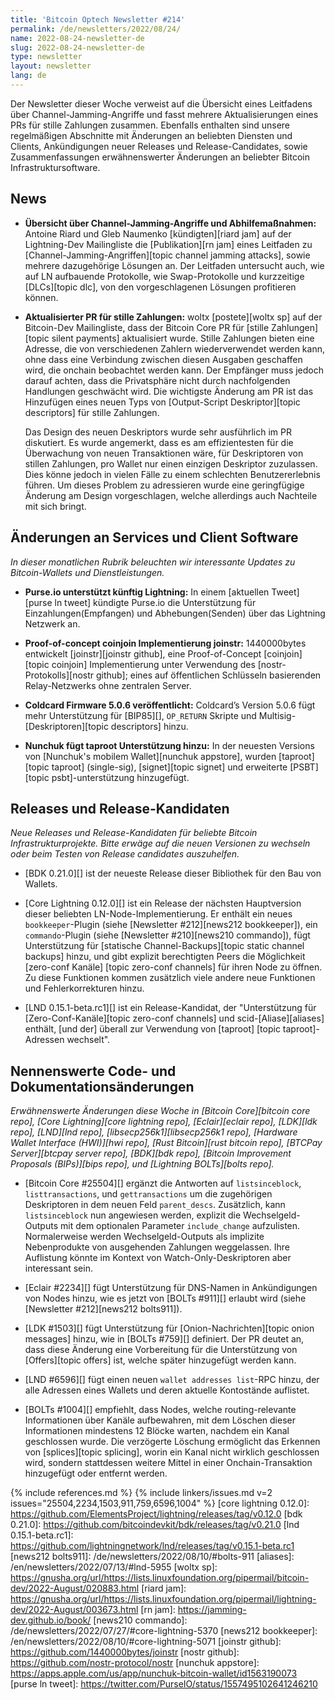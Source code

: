 ```yaml
---
title: 'Bitcoin Optech Newsletter #214'
permalink: /de/newsletters/2022/08/24/
name: 2022-08-24-newsletter-de
slug: 2022-08-24-newsletter-de
type: newsletter
layout: newsletter
lang: de
---
```

Der Newsletter dieser Woche verweist auf die Übersicht eines Leitfadens über
Channel-Jamming-Angriffe und fasst mehrere Aktualisierungen eines PRs für stille
Zahlungen zusammen. Ebenfalls enthalten sind unsere regelmäßigen Abschnitte mit
Änderungen an beliebten Diensten und Clients, Ankündigungen neuer Releases und
Release-Candidates, sowie Zusammenfassungen erwähnenswerter Änderungen an
beliebter Bitcoin Infrastruktursoftware.

## News

- **Übersicht über Channel-Jamming-Angriffe und Abhilfemaßnahmen:** Antoine
  Riard und Gleb Naumenko [kündigten][riard jam] auf der Lightning-Dev
  Mailingliste die [Publikation][rn jam] eines Leitfaden zu
  [Channel-Jamming-Angriffen][topic channel jamming attacks], sowie mehrere
  dazugehörige Lösungen an. Der Leitfaden untersucht auch, wie auf LN aufbauende
  Protokolle, wie Swap-Protokolle und kurzzeitige [DLCs][topic dlc], von den
  vorgeschlagenen Lösungen profitieren können.

- **Aktualisierter PR für stille Zahlungen:** woltx [postete][woltx sp] auf der
  Bitcoin-Dev Mailingliste, dass der Bitcoin Core PR für [stille Zahlungen]
  [topic silent payments] aktualisiert wurde. Stille Zahlungen
  bieten eine Adresse, die von verschiedenen Zahlern wiederverwendet werden
  kann, ohne dass eine Verbindung zwischen diesen Ausgaben geschaffen wird, die
  onchain beobachtet werden kann. Der Empfänger muss jedoch darauf achten, dass
  die Privatsphäre nicht durch nachfolgenden Handlungen geschwächt wird. Die
  wichtigste Änderung am PR ist das Hinzufügen eines neuen Typs von
  [Output-Script Deskriptor][topic descriptors] für stille Zahlungen.

  Das Design des neuen Deskriptors wurde sehr ausführlich im PR
  diskutiert. Es wurde angemerkt, dass es am effizientesten für die
  Überwachung von neuen Transaktionen wäre, für Deskriptoren von stillen
  Zahlungen, pro Wallet nur einen einzigen Deskriptor zuzulassen. Dies könne
  jedoch in vielen Fälle zu einem schlechten Benutzererlebnis führen. Um
  dieses Problem zu adressieren wurde eine geringfügige Änderung am Design
  vorgeschlagen, welche allerdings auch Nachteile mit sich bringt.

## Änderungen an Services und Client Software
*In dieser monatlichen Rubrik beleuchten wir interessante Updates zu
Bitcoin-Wallets und Dienstleistungen.*

- **Purse.io unterstützt künftig Lightning:**
  In einem [aktuellen Tweet][purse ln tweet] kündigte Purse.io die Unterstützung
  für Einzahlungen(Empfangen) und Abhebungen(Senden) über das Lightning Netzwerk
  an.

- **Proof-of-concept coinjoin Implementierung joinstr:**
  1440000bytes entwickelt [joinstr][joinstr github], eine Proof-of-Concept
  [coinjoin][topic coinjoin] Implementierung unter Verwendung des
  [nostr-Protokolls][nostr github]; eines auf öffentlichen Schlüsseln
  basierenden Relay-Netzwerks ohne zentralen Server.

- **Coldcard Firmware 5.0.6 veröffentlicht:**
  Coldcard’s Version 5.0.6 fügt mehr Unterstützung für [BIP85][], `OP_RETURN`
  Skripte und Multisig-[Deskriptoren][topic descriptors] hinzu.

- **Nunchuk fügt taproot Unterstützung hinzu:**
  In der neuesten Versions von [Nunchuk's mobilem Wallet][nunchuk appstore],
  wurden [taproot][topic taproot] (single-sig), [signet][topic signet] und
  erweiterte [PSBT][topic psbt]-unterstützung hinzugefügt.

## Releases und Release-Kandidaten

*Neue Releases und Release-Kandidaten für beliebte Bitcoin
Infrastrukturprojekte. Bitte erwäge auf die neuen Versionen
zu wechseln oder beim Testen von Release candidates auszuhelfen.*

- [BDK 0.21.0][] ist der neueste Release dieser Bibliothek für den Bau von
  Wallets.

- [Core Lightning 0.12.0][] ist ein Release der nächsten Hauptversion dieser
  beliebten LN-Node-Implementierung. Er enthält ein neues `bookkeeper`-Plugin
  (siehe [Newsletter #212][news212 bookkeeper]), ein `commando`-Plugin
  (siehe [Newsletter #210][news210 commando]), fügt Unterstützung für
  [statische Channel-Backups][topic static channel backups] hinzu, und gibt
  explizit berechtigten Peers die Möglichkeit [zero-conf Kanäle]
  [topic zero-conf channels] für ihren Node zu öffnen. Zu diese Funktionen
  kommen zusätzlich viele andere neue Funktionen und Fehlerkorrekturen hinzu.

- [LND 0.15.1-beta.rc1][] ist ein Release-Kandidat, der "Unterstützung
  für [Zero-Conf-Kanäle][topic zero-conf channels] und scid-[Aliase][aliases]
  enthält, [und der] überall zur Verwendung von [taproot]
  [topic taproot]-Adressen wechselt".

## Nennenswerte Code- und Dokumentationsänderungen

*Erwähnenswerte Änderungen diese Woche in [Bitcoin Core][bitcoin core repo],
[Core Lightning][core lightning repo], [Eclair][eclair repo], [LDK][ldk repo],
[LND][lnd repo], [libsecp256k1][libsecp256k1 repo], [Hardware Wallet
Interface (HWI)][hwi repo], [Rust Bitcoin][rust bitcoin repo], [BTCPay
Server][btcpay server repo], [BDK][bdk repo], [Bitcoin Improvement
Proposals (BIPs)][bips repo], und [Lightning BOLTs][bolts repo].*

- [Bitcoin Core #25504][] ergänzt die Antworten auf `listsinceblock`,
  `listtransactions`, und `gettransactions` um die zugehörigen
  Deskriptoren in dem neuen Feld `parent_descs`. Zusätzlich, kann
  `listsinceblock` nun angewiesen werden, explizit die Wechselgeld-Outputs mit
  dem optionalen Parameter `include_change` aufzulisten. Normalerweise werden
  Wechselgeld-Outputs als implizite Nebenprodukte von ausgehenden Zahlungen
  weggelassen. Ihre Auflistung könnte im Kontext von Watch-Only-Deskriptoren
  aber interessant sein.

- [Eclair #2234][] fügt Unterstützung für DNS-Namen in Ankündigungen von Nodes
  hinzu, wie es jetzt von [BOLTs #911][] erlaubt wird (siehe [Newsletter
  #212][news212 bolts911]).

- [LDK #1503][] fügt Unterstützung für [Onion-Nachrichten][topic onion messages]
  hinzu, wie in [BOLTs #759][] definiert. Der PR deutet an, dass diese Änderung
  eine Vorbereitung für die Unterstützung von [Offers][topic offers] ist, welche
  später hinzugefügt werden kann.

- [LND #6596][] fügt einen neuen `wallet addresses list`-RPC hinzu, der alle
  Adressen eines Wallets und deren aktuelle Kontostände auflistet.

- [BOLTs #1004][] empfiehlt, dass Nodes, welche routing-relevante Informationen
  über Kanäle aufbewahren, mit dem Löschen dieser Informationen mindestens 12
  Blöcke warten, nachdem ein Kanal geschlossen wurde. Die verzögerte Löschung
  ermöglicht das Erkennen von [splices][topic splicing], worin ein Kanal nicht
  wirklich geschlossen wird, sondern stattdessen weitere Mittel in einer
  Onchain-Transaktion hinzugefügt oder entfernt werden.

{% include references.md %}
{% include linkers/issues.md v=2 issues="25504,2234,1503,911,759,6596,1004" %}
[core lightning 0.12.0]: https://github.com/ElementsProject/lightning/releases/tag/v0.12.0
[bdk 0.21.0]: https://github.com/bitcoindevkit/bdk/releases/tag/v0.21.0
[lnd 0.15.1-beta.rc1]: https://github.com/lightningnetwork/lnd/releases/tag/v0.15.1-beta.rc1
[news212 bolts911]: /de/newsletters/2022/08/10/#bolts-911
[aliases]: /en/newsletters/2022/07/13/#lnd-5955
[woltx sp]: https://gnusha.org/url/https://lists.linuxfoundation.org/pipermail/bitcoin-dev/2022-August/020883.html
[riard jam]: https://gnusha.org/url/https://lists.linuxfoundation.org/pipermail/lightning-dev/2022-August/003673.html
[rn jam]: https://jamming-dev.github.io/book/
[news210 commando]: /de/newsletters/2022/07/27/#core-lightning-5370
[news212 bookkeeper]: /en/newsletters/2022/08/10/#core-lightning-5071
[joinstr github]: https://github.com/1440000bytes/joinstr
[nostr github]: https://github.com/nostr-protocol/nostr
[nunchuk appstore]: https://apps.apple.com/us/app/nunchuk-bitcoin-wallet/id1563190073
[purse ln tweet]: https://twitter.com/PurseIO/status/1557495102641246210
